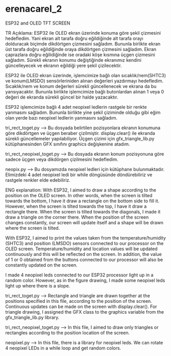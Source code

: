 # erenacarel_2
ESP32 and OLED TFT SCREEN

TR Açıklama:
ESP32 ile OLED ekran üzerinde konuma göre şekil çizmesini hedefledim. Yani ekran alt tarafa doğru eğildiğinde alt tarafa orayı dolduracak biçimde dikdörtgen çizmesini sağladım. 
Bununla birlikte ekran üst tarafa doğru eğildiğinde oraya dikdörtgen çizmesini sağladım. Ekran çaprazlara doğru eğilidiğinde ise oradaki köşe kısmına üçgen çizmesini sağladım.
Sürekli ekranın konumu değiştiğinde ekranımız kendini güncelleyecek ve ekranın eğildiği yere şekil çizilecektir.

ESP32 ile OLED ekran üzerinde, işlemcimize bağlı olan sıcaklık/nem(SHTC3) ve konum(LMSDO) sensörleriniden alınan değerleri yazdırmayı hedefledim. Sıcaklık/nem ve konum değerleri 
sürekli güncellenecek ve ekrana da bu yansıyacaktır. Bununla birlikte işlemcimize bağlı butonlardan alınan 1 veya 0 değeri de ekranda sürekli güncel bir halde yazacaktır.

ESP32 işlemcimize bağlı 4 adet neopixel ledlerin rastgele bir renkte yanmasını sağladım. Bununla birlikte yine şekil çiziminde olduğu gibi eğim olan yerde bazı neopixel ledlerin 
yanmasını sağladım. 

tri_rect_toget.py  --> Bu dosyada belirtilen pozisyonlara ekranın konumuna göre dikdörtgen ve üçgen beraber çizilmiştir. display.clear() ile ekranda sürekli güncellemeler 
yapılabiliyor. Üçgen çizimi için gfx_triangle_lib.py kütüphanesinden GFX sınıfını graphics değişkenine atadım. 

tri_rect_neopixel_toget.py  -->  Bu dosyada ekranın konum pozisyonuna göre sadece üçgen veya dikdörgen çizilmesini hedefledim.

neopix.py  --> Bu dosyamızda neopixel ledleri için kütüphane bulunmaktadır. Elimizdeki 4 adet neopixel ledi bir while döngüsünde döndürebiliriz ve rastgele renkler elde 
edebiliriz.

ENG explanation:
With ESP32, I aimed to draw a shape according to the position on the OLED screen. In other words, when the screen is tilted towards the bottom, I have it draw a rectangle on the 
bottom side to fill it. However, when the screen is tilted towards the top, I have it draw a rectangle there. When the screen is tilted towards the diagonals, I made it draw a 
triangle on the corner there. When the position of the screen changes constantly, our screen will update itself and a shape will be drawn where the screen is tilted.

With ESP32, I aimed to print the values taken from the temperature/humidity (SHTC3) and position (LMSDO) sensors connected to our processor on the OLED screen. 
Temperature/humidity and location values will be updated continuously and this will be reflected on the screen. In addition, the value of 1 or 0 obtained from the buttons 
connected to our processor will also be constantly updated on the screen.

I made 4 neopixel leds connected to our ESP32 processor light up in a random color. However, as in the figure drawing, I made some neopixel leds light up where there is a slope.

tri_rect_toget.py  --> Rectangle and triangle are drawn together at the positions specified in this file, according to the position of the screen. Continuous updates can be made 
on the screen with display.clear(). For triangle drawing, I assigned the GFX class to the graphics variable from the gfx_triangle_lib.py library.

tri_rect_neopixel_toget.py  --> In this file, I aimed to draw only triangles or rectangles according to the position location of the screen.

neopixel.py  --> In this file, there is a library for neopixel leds. We can rotate 4 neopixel LEDs in a while loop and get random colors.
